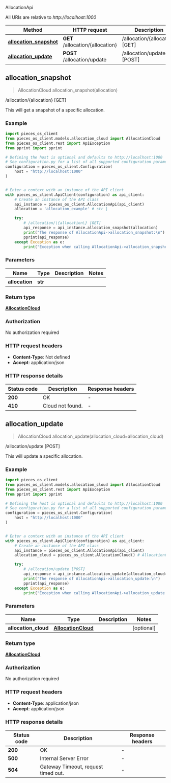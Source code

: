 AllocationApi

All URIs are relative to *http://localhost:1000*

Method | HTTP request | Description
------------- | ------------- | -------------
[**allocation_snapshot**](AllocationApi#allocation_snapshot) | **GET** /allocation/\{allocation\} | /allocation/\{allocation\} [GET]
[**allocation_update**](AllocationApi#allocation_update) | **POST** /allocation/update | /allocation/update [POST]


## **allocation_snapshot**
> AllocationCloud allocation_snapshot(allocation)

/allocation/\{allocation\} [GET]

This will get a snapshot of a specific allocation.

### Example


```python
import pieces_os_client
from pieces_os_client.models.allocation_cloud import AllocationCloud
from pieces_os_client.rest import ApiException
from pprint import pprint

# Defining the host is optional and defaults to http://localhost:1000
# See configuration.py for a list of all supported configuration parameters.
configuration = pieces_os_client.Configuration(
    host = "http://localhost:1000"
)


# Enter a context with an instance of the API client
with pieces_os_client.ApiClient(configuration) as api_client:
    # Create an instance of the API class
    api_instance = pieces_os_client.AllocationApi(api_client)
    allocation = 'allocation_example' # str | 

    try:
        # /allocation/\{allocation\} [GET]
        api_response = api_instance.allocation_snapshot(allocation)
        print("The response of AllocationApi->allocation_snapshot:\n")
        pprint(api_response)
    except Exception as e:
        print("Exception when calling AllocationApi->allocation_snapshot: %s\n" % e)
```



### Parameters


Name | Type | Description  | Notes
------------- | ------------- | ------------- | -------------
 **allocation** | **str**|  | 

### Return type

[**AllocationCloud**](AllocationCloud)

### Authorization

No authorization required

### HTTP request headers

 - **Content-Type**: Not defined
 - **Accept**: application/json

### HTTP response details

| Status code | Description | Response headers |
|-------------|-------------|------------------|
**200** | OK |  -  |
**410** | Cloud not found. |  -  |



## **allocation_update**
> AllocationCloud allocation_update(allocation_cloud=allocation_cloud)

/allocation/update [POST]

This will update a specific allocation.

### Example


```python
import pieces_os_client
from pieces_os_client.models.allocation_cloud import AllocationCloud
from pieces_os_client.rest import ApiException
from pprint import pprint

# Defining the host is optional and defaults to http://localhost:1000
# See configuration.py for a list of all supported configuration parameters.
configuration = pieces_os_client.Configuration(
    host = "http://localhost:1000"
)


# Enter a context with an instance of the API client
with pieces_os_client.ApiClient(configuration) as api_client:
    # Create an instance of the API class
    api_instance = pieces_os_client.AllocationApi(api_client)
    allocation_cloud = pieces_os_client.AllocationCloud() # AllocationCloud |  (optional)

    try:
        # /allocation/update [POST]
        api_response = api_instance.allocation_update(allocation_cloud=allocation_cloud)
        print("The response of AllocationApi->allocation_update:\n")
        pprint(api_response)
    except Exception as e:
        print("Exception when calling AllocationApi->allocation_update: %s\n" % e)
```



### Parameters


Name | Type | Description  | Notes
------------- | ------------- | ------------- | -------------
 **allocation_cloud** | [**AllocationCloud**](AllocationCloud)|  | [optional] 

### Return type

[**AllocationCloud**](AllocationCloud)

### Authorization

No authorization required

### HTTP request headers

 - **Content-Type**: application/json
 - **Accept**: application/json

### HTTP response details

| Status code | Description | Response headers |
|-------------|-------------|------------------|
**200** | OK |  -  |
**500** | Internal Server Error |  -  |
**504** | Gateway Timeout, request timed out. |  -  |



